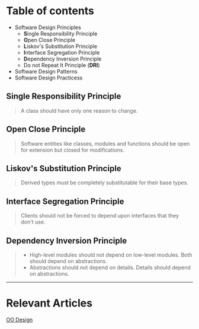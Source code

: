 # Table of contents  
- Software Design Principles  
  - **S**ingle Responsibility Principle
  -  **O**pen Close Principle
  - **L**iskov's Substitution Principle
  - **I**nterface Segregation Principle
  - **D**ependency Inversion Principle
  - Do not Repeat It Principle (**DRI**)
- Software Design Patterns
- Software Design Practicess
  
 ## Single Responsibility Principle  
 > A class should have only one reason to change.  
  
## Open Close Principle  
> Software entities like classes, modules and functions should be open for extension but closed for modifications.  
  
## Liskov's Substitution Principle  
> Derived types must be completely substitutable for their base types.  
  
## Interface Segregation Principle  
> Clients should not be forced to depend upon interfaces that they don't use.  
  
## Dependency Inversion Principle  
> - High-level modules should not depend on low-level modules. Both should depend on abstractions.  
> - Abstractions should not depend on details. Details should depend on abstractions.  
  
---  
  
# Relevant Articles  
[OO Design](https://www.oodesign.com/design-principles.html)